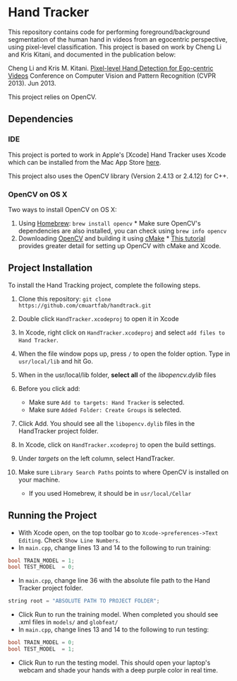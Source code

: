 # Hand Tracker
This repository contains code for performing foreground/background segmentation of the human hand in videos from an egocentric perspective, using pixel-level classification.  This project is based on work by Cheng Li and Kris Kitani, and documented in the publication below: 

Cheng Li and Kris M. Kitani.
[Pixel-level Hand Detection for Ego-centric Videos](http://www.cs.cmu.edu/~kkitani/pdf/LK-CVPR13.pdf)
Conference on Computer Vision and Pattern Recognition (CVPR 2013). Jun 2013.

This project relies on OpenCV.

## Dependencies
### IDE
This project is ported to work in Apple's [Xcode]
Hand Tracker uses Xcode which can be installed from the Mac App Store [here](https://developer.apple.com/xcode/downloads/).

This project also uses the OpenCV library (Version 2.4.13 or 2.4.12) for C++. 
### OpenCV on OS X
Two ways to install OpenCV on OS X: 
  1. Using [Homebrew](http://brew.sh): `brew install opencv`
  	* Make sure OpenCV's dependencies are also installed, you can check using `brew info opencv`
  2. Downloading [OpenCV](http://opencv.org/downloads.html) and building it using [cMake](https://cmake.org/download/)
  	* [This tutorial](http://blogs.wcode.org/2014/10/howto-install-build-and-use-opencv-macosx-10-10/) provides greater detail for setting up OpenCV with cMake and Xcode.

## Project Installation
To install the Hand Tracking project, complete the following steps.

1. Clone this repository: `git clone https://github.com/cmuartfab/handtrack.git`

2. Double click `HandTracker.xcodeproj` to open it in Xcode

3. In Xcode, right click on `HandTracker.xcodeproj` and select `add files to Hand Tracker`.
4. When the file window pops up, press `/` to open the folder option. Type in `usr/local/lib` and hit Go.
5. When in the usr/local/lib folder, **select all** of the *libopencv.dylib* files 
4. Before you click add:
	* Make sure `Add to targets: Hand Tracker` is selected.
	* Make sure `Added Folder: Create Groups` is selected.
5. Click Add. You should see all the `libopencv.dylib` files in the HandTracker project folder. 
6. In Xcode, click on `HandTracker.xcodeproj` to open the build settings.
7. Under *targets* on the left column, select HandTracker.
8. Make sure `Library Search Paths` points to where OpenCV is installed on your machine.
	* If you used Homebrew, it should be in `usr/local/Cellar`

## Running the Project
* With Xcode open, on the top toolbar go to `Xcode->preferences->Text Editing`. Check `Show Line Numbers`.
* In `main.cpp`, change lines 13 and 14 to the following to run training:
	
```c++
bool TRAIN_MODEL = 1;
bool TEST_MODEL  = 0;
```

* In `main.cpp`, change line 36 with the absolute file path to the Hand Tracker project folder.
	
```c++
string root = "ABSOLUTE PATH TO PROJECT FOLDER"; 
```

* Click Run to run the training model. When completed you should see .xml files in `models/` and `globfeat/`
* In `main.cpp`, change lines 13 and 14 to the following to run testing:
	
```c++
bool TRAIN_MODEL = 0;
bool TEST_MODEL  = 1;
```

* Click Run to run the testing model. This should open your laptop's webcam and shade your hands with a deep purple color in real time. 
